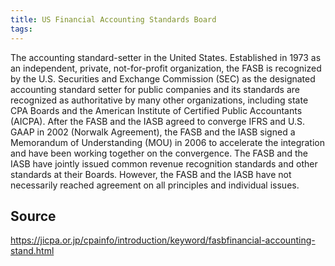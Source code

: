 ```yaml
---
title: US Financial Accounting Standards Board
tags: 
---
```


The accounting standard-setter in the United States. Established in 1973 as an independent, private, not-for-profit organization, the FASB is recognized by the U.S. Securities and Exchange Commission (SEC) as the designated accounting standard setter for public companies and its standards are recognized as authoritative by many other organizations, including state CPA Boards and the American Institute of Certified Public Accountants (AICPA). After the FASB and the IASB agreed to converge IFRS and U.S. GAAP in 2002 (Norwalk Agreement), the FASB and the IASB signed a Memorandum of Understanding (MOU) in 2006 to accelerate the integration and have been working together on the convergence. The FASB and the IASB have jointly issued common revenue recognition standards and other standards at their Boards. However, the FASB and the IASB have not necessarily reached agreement on all principles and individual issues.

## Source
https://jicpa.or.jp/cpainfo/introduction/keyword/fasbfinancial-accounting-stand.html